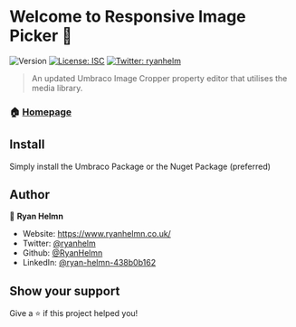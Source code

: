 # Welcome to Responsive Image Picker 👋
![Version](https://img.shields.io/badge/version-1.0.0-blue.svg?cacheSeconds=2592000)
[![License: ISC](https://img.shields.io/badge/License-ISC-yellow.svg)](#)
[![Twitter: ryanhelm](https://img.shields.io/twitter/follow/ryanhelmn.svg?style=social)](https://twitter.com/ryanhelmn)

> An updated Umbraco Image Cropper property editor that utilises the media library.

### 🏠 [Homepage](https://www.ryanhelmn.co.uk/portfolio/responsive-image-picker-umbraco-package/)

## Install

Simply install the Umbraco Package or the Nuget Package (preferred)

## Author

👤 **Ryan Helmn**

* Website: https://www.ryanhelmn.co.uk/
* Twitter: [@ryanhelm](https://twitter.com/ryanhelmn)
* Github: [@RyanHelmn](https://github.com/RyanHelmn)
* LinkedIn: [@ryan-helmn-438b0b162](https://linkedin.com/in/ryan-helmn-438b0b162)

## Show your support

Give a ⭐️ if this project helped you!